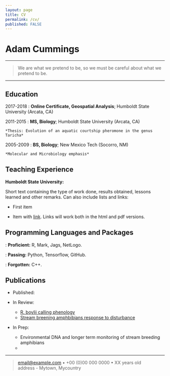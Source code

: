 ```yaml
---
layout: page
title: CV
permalink: /cv/
published: FALSE
---
```


Adam Cummings
============

----

>  We are what we pretend to be, 
>  so we must be careful about what we pretend to be.

----

Education
---------

2017-2018
:   **Online Certificate, Geospatial Analysis**; 
Humboldt State University (Arcata, CA)

2011-2015
:   **MS, Biology**; 
Humboldt State University (Arcata, CA)

    *Thesis: Evolution of an aquatic courtship pheromone in the genus Taricha*

2005-2009 
:   **BS, Biology**; 
New Mexico Tech (Socorro, NM)

    *Molecular and Microbiology emphasis*

Teaching Experience
----------

**Humboldt State University:**

Short text containing the type of work done, results obtained,
lessons learned and other remarks. Can also include lists and
links:

* First item

* Item with [link](http://www.example.com). Links will work both in
  the html and pdf versions.

Programming Languages and Packages
--------------------

:   **Proficient:** R, Mark, Jags, NetLogo.

:   **Passing:** Python, Tensorflow, GitHub.

:   **Forgotten:** C++.

[ref]: https://github.com/githubuser/superlongprojectname

Publications
----------------------------------------

* Published:

* In Review:

     * [R. boylii calling phenology](brokenlink)
     * [Stream breening amphbibians response to disturbance](brokenlink)

* In Prep:
     * Environmental DNA and longer term monitoring of stream breeding amphibians
     * 

----

> <email@example.com> • +00 (0)00 000 0000 • XX years old\
> address - Mytown, Mycountry

